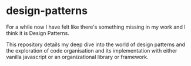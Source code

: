 # design-patterns
For a while now I have felt like there's something missing in my work and I think it is Design Patterns.

This repository details my deep dive into the world of design patterns and the exploration of code organisation and its implementation with either vanilla javascript or an organizational library or framework.


